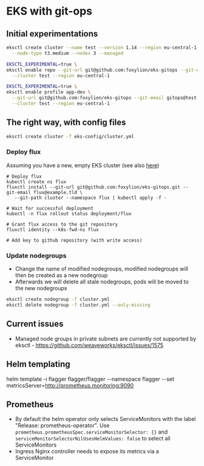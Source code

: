 # EKS with git-ops

## Initial experimentations

``` bash
eksctl create cluster --name test --version 1.14 --region eu-central-1 --nodegroup-name default-workers \
  --node-type t3.medium --nodes 3 --managed

EKSCTL_EXPERIMENTAL=true \
eksctl enable repo --git-url git@github.com:foxylion/eks-gitops --git-email gitops@test.tld \
  --cluster test --region eu-central-1

EKSCTL_EXPERIMENTAL=true \
eksctl enable profile app-dev \
  --git-url git@github.com:foxylion/eks-gitops --git-email gitops@test.tld \
  --cluster test --region eu-central-1
```

## The right way, with config files

``` bash
eksctl create cluster -f eks-config/cluster.yml
```

### Deploy flux

Assuming you have a new, empty EKS cluster (see also [here](https://docs.fluxcd.io/en/1.18.0/tutorials/get-started.html))

``` 
# Deploy flux
kubectl create ns flux
fluxctl install --git-url git@github.com:foxylion/eks-gitops.git --git-email flux@example.tld \
   --git-path cluster --namespace flux | kubectl apply -f -

# Wait for successful deployment
kubectl -n flux rollout status deployment/flux

# Grant flux access to the git repository
fluxctl identity --k8s-fwd-ns flux

# Add key to github repository (with write access)
```

### Update nodegroups

* Change the name of modified nodegroups, modified nodegroups will then be created as a new nodegroup
* Afterwards we will delete all stale nodegroups, pods will be moved to the new nodegroups

``` bash
eksctl create nodegroup -f cluster.yml
eksctl delete nodegroup -f cluster.yml --only-missing
```

## Current issues

* Managed node groups in private subnets are currently not supported by eksctl - https://github.com/weaveworks/eksctl/issues/1575

## Helm templating

helm template -i flagger flagger/flagger --namespace flagger --set metricsServer=http://prometheus.monitoring:9090

## Prometheus

* By default the helm operator only selects ServiceMonitors with the label "Release: prometheus-operator". Use `prometheus.prometheusSpec.serviceMonitorSelector: {}` and `serviceMonitorSelectorNilUsesHelmValues: false` to select all ServiceMonitors
* Ingress Nginx controller needs to expose its metrics via a ServiceMonitor

